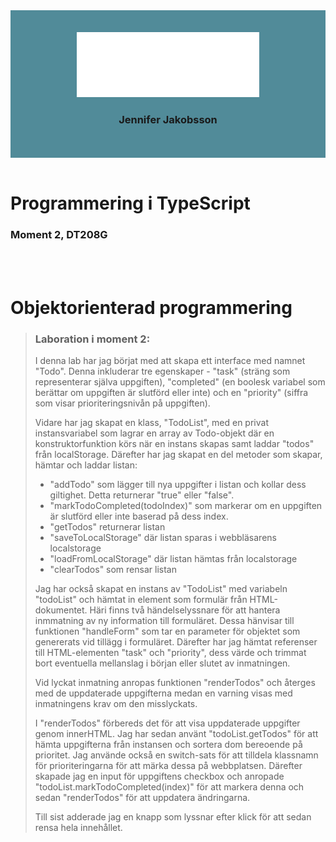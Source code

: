 <div align="center" style="background-color: #518b99; padding: 2.5em;">
<img src="src/images/logo_jeja.svg">
<br>

### Jennifer Jakobsson
</div>
<br>

# Programmering i TypeScript
### Moment 2, DT208G

<br>
<br>

# Objektorienterad programmering

>### Laboration i moment 2:
>I denna lab har jag börjat med att skapa ett interface med namnet "Todo". Denna inkluderar tre egenskaper - "task" (sträng som representerar själva uppgiften), "completed" (en boolesk variabel som berättar om uppgiften är slutförd eller inte) och en "priority" (siffra som visar prioriteringsnivån på uppgiften).
>
>Vidare har jag skapat en klass, "TodoList", med en privat instansvariabel som lagrar en array av Todo-objekt där en konstruktorfunktion körs när en instans skapas samt laddar "todos" från localStorage. Därefter har jag skapat en del metoder som skapar, hämtar och laddar listan:
>
>- "addTodo" som lägger till nya uppgifter i listan och kollar dess giltighet. Detta returnerar "true" eller "false". 
>- "markTodoCompleted(todoIndex)" som markerar om en uppgiften är slutförd eller inte baserad på dess index.
>- "getTodos" returnerar listan
>- "saveToLocalStorage" där listan sparas i webbläsarens localstorage
>- "loadFromLocalStorage" där listan hämtas från localstorage
>- "clearTodos" som rensar listan
>
>Jag har också skapat en instans av "TodoList" med variabeln "todoList" och hämtat in element som formulär från HTML-dokumentet. Häri finns två händelselyssnare för att hantera inmmatning av ny information till formuläret. Dessa hänvisar till funktionen "handleForm" som tar en parameter för objektet som genererats vid tillägg i formuläret. Därefter har jag hämtat referenser till HTML-elementen "task" och "priority", dess värde och trimmat bort eventuella mellanslag i början eller slutet av inmatningen. 
>
>Vid lyckat inmatning anropas funktionen "renderTodos" och återges med de uppdaterade uppgifterna medan en varning visas med inmatningens krav om den misslyckats.
>
>I "renderTodos" förbereds det för att visa uppdaterade uppgifter genom innerHTML. Jag har sedan använt "todoList.getTodos" för att hämta uppgifterna från instansen och sortera dom bereoende på prioritet. Jag använde också en switch-sats för att tilldela klassnamn för prioriteringarna för att märka dessa på webbplatsen. Därefter skapade jag en input för uppgiftens checkbox och anropade "todoList.markTodoCompleted(index)" för att markera denna och sedan "renderTodos" för att uppdatera ändringarna. 
>
>Till sist adderade jag en knapp som lyssnar efter klick för att sedan rensa hela innehållet.